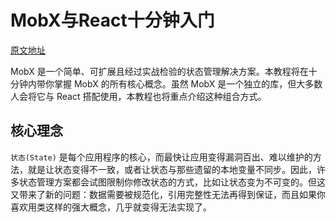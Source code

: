 # MobX与React十分钟入门

[原文地址](https://mobx.js.org/getting-started)

MobX 是一个简单、可扩展且经过实战检验的状态管理解决方案。本教程将在十分钟内带你掌握 MobX 的所有核心概念。虽然 MobX
是一个独立的库，但大多数人会将它与 React 搭配使用，本教程也将重点介绍这种组合方式。

## 核心理念

`状态(State)`
是每个应用程序的核心，而最快让应用变得漏洞百出、难以维护的方法，就是让状态变得不一致，或者让状态与那些遗留的本地变量不同步。因此，许多状态管理方案都会试图限制你修改状态的方式，比如让状态变为不可变的。但这又带来了新的问题：数据需要被规范化，引用完整性无法再得到保证，而且如果你喜欢用类这样的强大概念，几乎就变得无法实现了。


